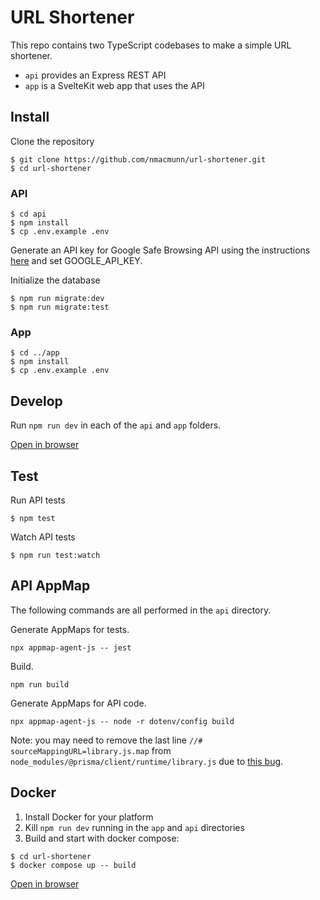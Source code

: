 # URL Shortener

This repo contains two TypeScript codebases to make a simple URL shortener.

- `api` provides an Express REST API
- `app` is a SvelteKit web app that uses the API

## Install

Clone the repository

```
$ git clone https://github.com/nmacmunn/url-shortener.git
$ cd url-shortener
```

### API

```
$ cd api
$ npm install
$ cp .env.example .env
```

Generate an API key for Google Safe Browsing API using the instructions [here](https://developers.google.com/safe-browsing/v4/get-started) and set GOOGLE_API_KEY.

Initialize the database

```
$ npm run migrate:dev
$ npm run migrate:test
```

### App

```
$ cd ../app
$ npm install
$ cp .env.example .env
```

## Develop

Run `npm run dev` in each of the `api` and `app` folders.

[Open in browser](http://127.0.0.1:3000)

## Test

Run API tests

```
$ npm test
```

Watch API tests

```
$ npm run test:watch
```

## API AppMap

The following commands are all performed in the `api` directory.

Generate AppMaps for tests.

```
npx appmap-agent-js -- jest
```

Build.

```
npm run build
```

Generate AppMaps for API code.

```
npx appmap-agent-js -- node -r dotenv/config build
```

Note: you may need to remove the last line `//# sourceMappingURL=library.js.map` from `node_modules/@prisma/client/runtime/library.js` due to [this bug](https://github.com/getappmap/appmap-agent-js/issues/221).

## Docker

1. Install Docker for your platform
2. Kill `npm run dev` running in the `app` and `api` directories
3. Build and start with docker compose:

```
$ cd url-shortener
$ docker compose up -- build
```

[Open in browser](http://127.0.0.1:3000)
